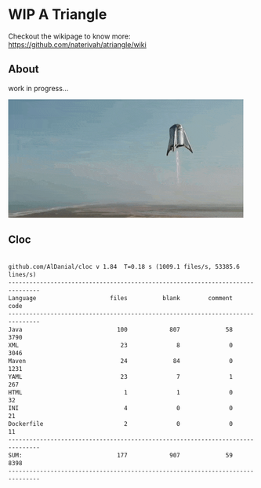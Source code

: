 # WIP A Triangle

  Checkout the wikipage to know more: https://github.com/naterivah/atriangle/wiki

  ## About
  work in progress...

  ![Screenshot](./docs/starhopper.gif?raw=true?style=center)

  ## Cloc 
 ``` 
 
github.com/AlDanial/cloc v 1.84  T=0.18 s (1009.1 files/s, 53385.6 lines/s)
-------------------------------------------------------------------------------
Language                     files          blank        comment           code
-------------------------------------------------------------------------------
Java                           100            807             58           3790
XML                             23              8              0           3046
Maven                           24             84              0           1231
YAML                            23              7              1            267
HTML                             1              1              0             32
INI                              4              0              0             21
Dockerfile                       2              0              0             11
-------------------------------------------------------------------------------
SUM:                           177            907             59           8398
------------------------------------------------------------------------------- 
 ```
